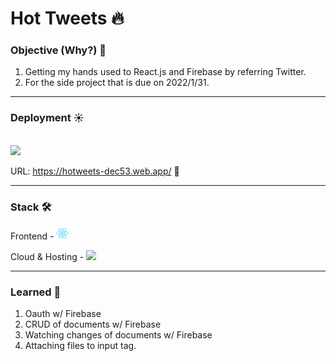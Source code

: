 # Hot Tweets 🔥

### Objective (Why?) 🤔
1. Getting my hands used to React.js and Firebase by referring Twitter.
2. For the side project that is due on 2022/1/31.

<hr>

### Deployment ☀️
<br>
<a href="https://hotweets-dec53.web.app/"><img src="https://user-images.githubusercontent.com/35278730/148943965-19a05f78-855b-4cbe-8606-bf9319c0d573.png" /></a>

URL: https://hotweets-dec53.web.app/ 👀

<hr>

### Stack 🛠️

Frontend - 
<img src="https://raw.githubusercontent.com/tyomhk2015/hotTweets/main/public/logo192.png" width="20px"/>

Cloud & Hosting -
<img src="https://firebase.google.com/downloads/brand-guidelines/PNG/logo-logomark.png" width="20px"/>

<hr>

### Learned 📝

1. Oauth w/ Firebase
2. CRUD of documents w/ Firebase
3. Watching changes of documents w/ Firebase
4. Attaching files to input tag.
